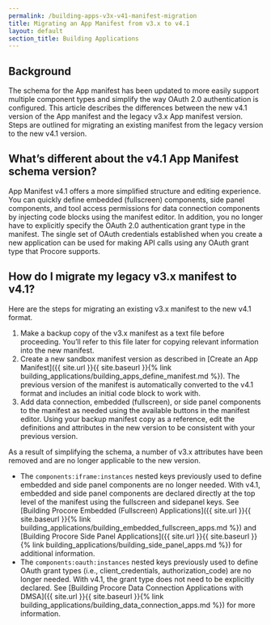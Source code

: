 ```yaml
---
permalink: /building-apps-v3x-v41-manifest-migration
title: Migrating an App Manifest from v3.x to v4.1
layout: default
section_title: Building Applications
---
```


## Background

The schema for the App manifest has been updated to more easily support multiple component types and simplify the way OAuth 2.0 authentication is configured.
This article describes the differences between the new v4.1 version of the App manifest and the legacy v3.x App manifest version.
Steps are outlined for migrating an existing manifest from the legacy version to the new v4.1 version.

## What’s different about the v4.1 App Manifest schema version?

App Manifest v4.1 offers a more simplified structure and editing experience.
You can quickly define embedded (fullscreen) components, side panel components, and tool access permissions for data connection components by injecting code blocks using the manifest editor.
In addition, you no longer have to explicitly specify the OAuth 2.0 authentication grant type in the manifest.
The single set of OAuth credentials established when you create a new application can be used for making API calls using any OAuth grant type that Procore supports.

## How do I migrate my legacy v3.x manifest to v4.1?

Here are the steps for migrating an existing v3.x manifest to the new v4.1 format.

1. Make a backup copy of the v3.x manifest as a text file before proceeding.
You’ll refer to this file later for copying relevant information into the new manifest.
2. Create a new sandbox manifest version as described in [Create an App Manifest]({{ site.url }}{{ site.baseurl }}{% link building_applications/building_apps_define_manifest.md %}). The previous version of the manifest is automatically converted to the v4.1 format and includes an initial code block to work with.
3. Add data connection, embedded (fullscreen), or side panel components to the manifest as needed using the available buttons in the manifest editor.
Using your backup manifest copy as a reference, edit the definitions and attributes in the new version to be consistent with your previous version.

As a result of simplifying the schema, a number of v3.x attributes have been removed and are no longer applicable to the new version.

- The `components:iframe:instances` nested keys previously used to define embedded and side panel components are no longer needed.
With v4.1, embedded and side panel components are declared directly at the top level of the manifest using the fullscreen and sidepanel keys.
See [Building Procore Embedded (Fullscreen) Applications]({{ site.url }}{{ site.baseurl }}{% link building_applications/building_embedded_fullscreen_apps.md %}) and [Building Procore Side Panel Applications]({{ site.url }}{{ site.baseurl }}{% link building_applications/building_side_panel_apps.md %}) for additional information.
- The `components:oauth:instances` nested keys previously used to define OAuth grant types (i.e., client_credentials, authorization_code) are no longer needed.
With v4.1, the grant type does not need to be explicitly declared. See [Building Procore Data Connection Applications with DMSA]({{ site.url }}{{ site.baseurl }}{% link building_applications/building_data_connection_apps.md %}) for more information.
